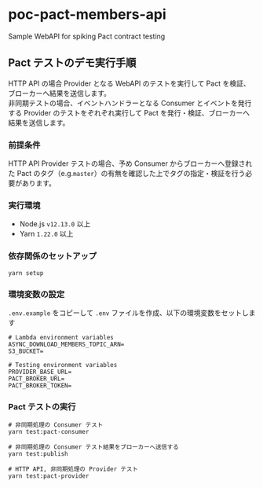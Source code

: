 # poc-pact-members-api
Sample WebAPI for spiking Pact contract testing

## Pact テストのデモ実行手順
HTTP API の場合 Provider となる WebAPI のテストを実行して Pact を検証、ブローカーへ結果を送信します。  
非同期テストの場合、イベントハンドラーとなる Consumer とイベントを発行する Provider のテストをぞれぞれ実行して Pact を発行・検証、ブローカーへ結果を送信します。

### 前提条件
HTTP API Provider テストの場合、予め Consumer からブローカーへ登録された Pact のタグ（e.g.`master`）の有無を確認した上でタグの指定・検証を行う必要があります。

### 実行環境
- Node.js `v12.13.0` 以上
- Yarn `1.22.0` 以上

### 依存関係のセットアップ
```shell
yarn setup
```

### 環境変数の設定
`.env.example` をコピーして `.env` ファイルを作成、以下の環境変数をセットします
```
# Lambda environment variables
ASYNC_DOWNLOAD_MEMBERS_TOPIC_ARN=
S3_BUCKET=

# Testing environment variables
PROVIDER_BASE_URL=
PACT_BROKER_URL=
PACT_BROKER_TOKEN=
```

### Pact テストの実行
```shell
# 非同期処理の Consumer テスト
yarn test:pact-consumer

# 非同期処理の Consumer テスト結果をブローカーへ送信する
yarn test:publish

# HTTP API, 非同期処理の Provider テスト
yarn test:pact-provider
```
